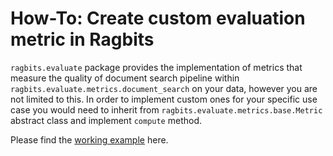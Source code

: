 # How-To: Create custom evaluation metric in Ragbits

`ragbits.evaluate` package provides the implementation of metrics that measure the quality of document search pipeline within `ragbits.evaluate.metrics.document_search`
on your data, however you are not limited to this. In order to implement custom ones for your specific use case you would need to inherit from `ragbits.evaluate.metrics.base.Metric`
abstract class and implement `compute` method.

Please find the [working example](optimize.md#define-the-metrics) here.